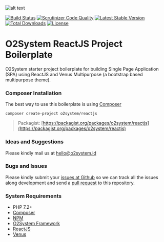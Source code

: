 ![alt text](https://repository-images.githubusercontent.com/217445179/740ec500-5c9c-11ea-966b-28d72b50fafc "O2System PWA ReactJS Boilerplate")


[![Build Status](https://travis-ci.org/o2system/reactjs.svg?branch=master)](https://travis-ci.org/o2system/reactjs)
[![Scrutinizer Code Quality](https://scrutinizer-ci.com/g/o2system/reactjs/badges/quality-score.png?b=master)](https://scrutinizer-ci.com/g/o2system/reactjs/?branch=master)
[![Latest Stable Version](https://poser.pugx.org/o2system/reactjs/v/stable)](https://packagist.org/packages/o2system/reactjs)
[![Total Downloads](https://poser.pugx.org/o2system/reactjs/downloads)](https://packagist.org/packages/o2system/reactjs)
[![License](https://poser.pugx.org/o2system/reactjs/license)](https://packagist.org/packages/o2system/reactjs)

# O2System ReactJS Project Boilerplate

O2System starter project boilerplate for building Single Page Application (SPA) using ReactJS and Venus Multipurpose (a bootstrap based multipurpose theme).


### Composer Installation

The best way to use this boilerplate is using [Composer](https://getcomposer.org)
```
composer create-project o2system/reactjs
```
> Packagist: [https://packagist.org/packages/o2system/reactjs](https://packagist.org/packages/o2system/reactjs)

### Ideas and Suggestions

Please kindly mail us at [hello@o2system.id](mailto:hello@o2system.id])

### Bugs and Issues

Please kindly submit your [issues at Github](http://github.com/o2system/reactjs/issues) so we can track all the issues along development and send a [pull request](http://github.com/o2system/reactjs/pulls) to this repository.

### System Requirements

- PHP 7.2+
- [Composer](https://getcomposer.org)
- [NPM](https://www.npmjs.com/get-npm)
- [O2System Framework](https://github.com/o2system/framework)
- [ReactJS](https://github.com/facebook/react)
- [Venus](https://github.com/o2system/venus)
